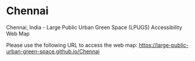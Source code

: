 # Chennai
Chennai, India - Large Public Urban Green Space (LPUGS) Accessibility Web Map

Please use the following URL to access the web map:
https://large-public-urban-green-space.github.io/Chennai
